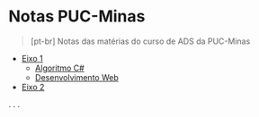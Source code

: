 # Notas PUC-Minas
>[pt-br] Notas das matérias do curso de ADS da PUC-Minas

- [Eixo 1](./Eixo-1/)
    - [Algoritmo C#](./Eixo-1/algoritmo-csharp/README.md)
    - [Desenvolvimento Web](./Eixo-1/desenvolvimento-web/README.md)
- [Eixo 2](./Eixo-2/)

.
.
.
